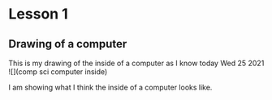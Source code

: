 # Lesson 1

## Drawing of a computer
This is my drawing of the inside of a computer as I know today Wed 25 2021
![](comp sci computer inside)

I am showing what I think the inside of a computer looks like.

